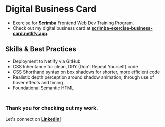 # __Digital Business Card__
- Exercise for <a href="https://v2.scrimba.com">__Scrimba__</a> Frontend Web Dev Training Program.<br/>
- Check out my digital business card at <a href="https://scrimba-exercise-business-card.netlify.app/">__scrimba-exercise-business-card.netlify.app__</a>.

## __Skills & Best Practices__
- Deployment to Netlify via GitHub
- CSS Inheritance for clean, DRY (Don't Repeat Yourself) code
- CSS Shorthand syntax on box shadows for shorter, more efficient code
- Realistic depth perception around shadow animation, through use of hover effects and timing
- Foundational Semantic HTML
<br/> <br/>

##
### __Thank you for checking out my work.__
Let's connect on <a href="https://www.linkedin.com/in/filip-herbst/">__LinkedIn!__</a>
